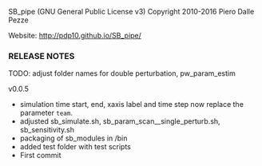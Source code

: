 SB_pipe (GNU General Public License v3)
Copyright 2010-2016 Piero Dalle Pezze

Website: http://pdp10.github.io/SB_pipe/


### RELEASE NOTES


TODO: adjust folder names for double perturbation, pw_param_estim


v0.0.5

- simulation time start, end, xaxis label and time step now replace the parameter `team`.
- adjusted sb_simulate.sh, sb_param_scan__single_perturb.sh, sb_sensitivity.sh
- packaging of sb_modules in /bin
- added test folder with test scripts
- First commit